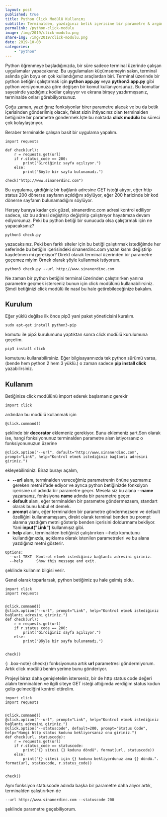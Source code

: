 ```yaml
---
layout: post
published: true
title: Python Click Modülü Kullanımı
subtitle: Terminalden, yazdığınız betik içerisine bir parametre & argüman göndermek için rahatlıkla kullanabileceğiniz bir paket.
permalink: /python-click-modulu
image: /img/2019/click-modulu.png
share-img: /img/2019/click-modulu.png
date: 2019-10-03
categories:
    - "python"
---
```


Python öğrenmeye başladığınızda, bir süre sadece terminal üzerinde çalışan uygulamalar yapacaksınız. Bu uygulamaları küçümsemeyin sakın, terminal aslında gün boyu en çok kullandığımız araçlardan biri. 
Terminal üzerinde bir python betiğini çalıştırmak için
**python app.py** veya **python3 app.py** gibi python versiyonunuza göre değişen bir komut kullanıyorsunuz. Bu komutlar sayesinde yazdığınız kodlar çalışıyor ve ekrana birşey yazdırmışsanız, terminalde onları görebiliyorsunuz. 

Çoğu zaman, yazdığınız fonksiyonlar birer parametre alacak ve bu da betik içerisinden gönderilmiş olacak, fakat sizin ihtiyacınız olan terminalden betiğinize bir parametre göndermek.İşte bu noktada **click modülü** bu süreci çok kolaylaştırıyor.

Beraber terminalde çalışan basit bir uygulama yapalım.

```
import requests

def check(url):   
    r = requests.get(url)  
    if r.status_code == 200:  
        print("Girdiğiniz sayfa açılıyor.")  
    else:  
        print("Böyle bir sayfa bulunamadı.")

check("http://www.sinanerdinc.com")
```     
Bu uygulama, girdiğiniz bir bağlantı adresine GET isteği atıyor, eğer http status 200 dönerse sayfanın açıldığını söylüyor, eğer 200 haricinde bir kod dönerse sayfanın bulunamadığını söylüyor.

Herşey buraya kadar çok güzel, sinanerdinc.com adresi kontrol ediliyor sadece, siz bu adresi değiştirip değiştirip çalıştırıyor hayatımıza devam ediyorsunuz.  Peki bu python betiği bir sunucuda olsa çalıştırmak için ne yapacaksınız?
```
python3 check.py
```
yazacaksınız. Peki ben farklı siteler için bu betiği çalıştırmak istediğimde her seferinde bu betiğin içerisindeki sinanerdinc.com yazan kısmı değiştirip kaydetmen mi gerekiyor? Direkt olarak terminal üzerinden bir parametre geçemez miyim Örnek olarak şöyle kullanmak istiyorum.
```
python3 check.py --url http://www.sinanerdinc.com
```
Ne zaman bir python betiğini terminal üzerinden çalıştırırken yanına parametre geçmek isterseniz bunun için click modülünü kullanabilirsiniz. Şimdi betiğinizi click modülü ile nasıl bu hale getirebileceğinize bakalım.

## Kurulum
Eğer yüklü değilse ilk önce pip3 yani paket yöneticisini kuralım.

```
sudo apt-get install python3-pip
```

komutu ile pip3 kurulumunu yaptıktan sonra click modülü kurulumuna geçelim.
```
pip3 install click
```
komutunu kullanabilirsiniz. Eğer bilgisayarınızda tek python sürümü varsa, (bende hem python 2 hem 3 yüklü.) o zaman sadece **pip install click** yazabilirsiniz.

## Kullanım
Betiğinize click modülünü import ederek başlamanız gerekir
```
import click
```
ardından bu modülü kullanmak için
```
@click.command()
```
şeklinde bir **decorator** eklemeniz gerekiyor. Bunu eklemeniz şart.Son olarak ise, hangi fonksiyonunuz terminalden parametre alsın istiyorsanız o fonksiyonunuzun üzerine
```
@click.option("--url", default="http://www.sinanerdinc.com", prompt="Link", help="Kontrol etmek istediğiniz bağlantı adresini giriniz.")
```
ekleyebilirsiniz. Biraz burayı açalım,
 - **--url** alanı, terminalden vereceğimiz parametrenin önüne yazmamız gereken metni ifade ediyor ve ayrıca python betiğinizde fonksiyon içerisine url adında bir parametre geçer. Mesela siz bu alana **--name** yazarsanız, fonksiyona **name** adında bir parametre geçer.
  - **default** alanı, eğer terminalden bir parametre göndermezsem, standart olarak bunu kabul et demek.
  - **prompt** alanı, eğer terminalden bir parametre göndermezsem ve default özelliğini kullanmamışsam, direkt olarak terminal benden bu prompt alanına yazdığım metni gösterip benden içerisini doldurmamı bekliyor. Yani **input("Link")** kullanmışız gibi.
  - **help** alanı, terminalden betiğinizi çalıştırırken --help komutunu kullandığınızda, açıklama olarak istenilen parametreleri ve bu alana yazdığınız metni gösterir.
```
Options:
  --url TEXT  Kontrol etmek istediğiniz bağlantı adresini giriniz.
  --help      Show this message and exit.
```
şeklinde kullanım bilgisi verir.

Genel olarak toparlarsak, python betiğimiz şu hale gelmiş oldu.
```
import click  
import requests  
  
  
@click.command()  
@click.option("--url", prompt="Link", help="Kontrol etmek istediğiniz bağlantı adresini giriniz.")  
def check(url):  
    r = requests.get(url)  
    if r.status_code == 200:  
        print("Girdiğiniz sayfa açılıyor.")  
    else:  
        print("Böyle bir sayfa bulunamadı.")
  
  
check()
```

{: .box-note}
check() fonksiyonuna artık **url** parametresi göndermiyorum. Artık click modülü benim yerime bunu gönderiyor.

Projeyi biraz daha genişletelim isterseniz, bir de http status code değeri alalım terminalden ve ilgili siteye GET isteği attığımda verdiğim status kodun gelip gelmediğini kontrol ettirelim.

```
import click
import requests


@click.command()
@click.option("--url", prompt="Link", help="Kontrol etmek istediğiniz bağlantı adresini giriniz.")
@click.option("--statuscode", default=200, prompt="Status Code", help="Hangi http status kodunu bekliyorsanız onu giriniz.")
def check(url, statuscode):
    r = requests.get(url)
    if r.status_code == statuscode:
        print("{} sitesi {} kodunu döndü". format(url, statuscode))
    else:
        print("{} sitesi için {} kodunu bekliyordunuz ama {} döndü.". format(url, statuscode, r.status_code))


check()
```

Aynı fonksiyon statuscode adında başka bir parametre daha alıyor artık, terminalden çalıştırırken de

```
--url http://www.sinanerdinc.com --statuscode 200
```
şeklinde parametre geçebiliyorum.

